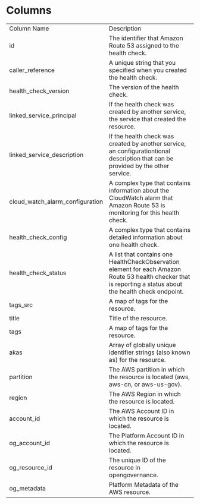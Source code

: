 # Columns  

<table>
	<tr><td>Column Name</td><td>Description</td></tr>
	<tr><td>id</td><td>The identifier that Amazon Route 53 assigned to the health check.</td></tr>
	<tr><td>caller_reference</td><td>A unique string that you specified when you created the health check.</td></tr>
	<tr><td>health_check_version</td><td>The version of the health check.</td></tr>
	<tr><td>linked_service_principal</td><td>If the health check was created by another service, the service that created the resource.</td></tr>
	<tr><td>linked_service_description</td><td>If the health check was created by another service, an configurationtional description that can be provided by the other service.</td></tr>
	<tr><td>cloud_watch_alarm_configuration</td><td>A complex type that contains information about the CloudWatch alarm that Amazon Route 53 is monitoring for this health check.</td></tr>
	<tr><td>health_check_config</td><td>A complex type that contains detailed information about one health check.</td></tr>
	<tr><td>health_check_status</td><td>A list that contains one HealthCheckObservation element for each Amazon Route 53 health checker that is reporting a status about the health check endpoint.</td></tr>
	<tr><td>tags_src</td><td>A map of tags for the resource.</td></tr>
	<tr><td>title</td><td>Title of the resource.</td></tr>
	<tr><td>tags</td><td>A map of tags for the resource.</td></tr>
	<tr><td>akas</td><td>Array of globally unique identifier strings (also known as) for the resource.</td></tr>
	<tr><td>partition</td><td>The AWS partition in which the resource is located (aws, aws-cn, or aws-us-gov).</td></tr>
	<tr><td>region</td><td>The AWS Region in which the resource is located.</td></tr>
	<tr><td>account_id</td><td>The AWS Account ID in which the resource is located.</td></tr>
	<tr><td>og_account_id</td><td>The Platform Account ID in which the resource is located.</td></tr>
	<tr><td>og_resource_id</td><td>The unique ID of the resource in opengovernance.</td></tr>
	<tr><td>og_metadata</td><td>Platform Metadata of the AWS resource.</td></tr>
</table>